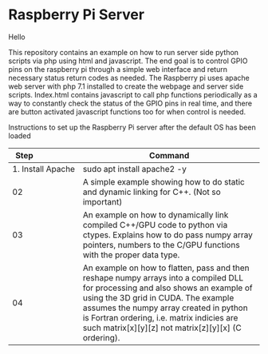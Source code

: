 # Raspberry Pi Server

Hello

This repository contains an example on how to run server side python scripts via php using html and javascript.  The end goal is to control GPIO pins on the raspberry pi through a simple web interface and return necessary status return codes as needed.  The Raspberry pi uses apache web server with php 7.1 installed to create the webpage and server side scripts.  Index.html contains javascript to call php functions periodically as a way to constantly check the status of the GPIO pins in real time, and there are button activated javascript functions too for when control is needed.

Instructions to set up the Raspberry Pi server after the default OS has been loaded

Step &nbsp; &nbsp; &nbsp; &nbsp; &nbsp; &nbsp; &nbsp; &nbsp; &nbsp;            | Command
-----------------------|--------------------------------
1.&nbsp;Install&nbsp;Apache           |  sudo apt install apache2 -y 
02 | A simple example showing how to do static and dynamic linking for C++.  (Not so important)
03 | An example on how to dynamically link compiled C++/GPU code to python via ctypes.  Explains how to do pass numpy array pointers, numbers to the C/GPU functions with the proper data type.
04 | An example on how to flatten, pass and then reshape numpy arrays into a compiled DLL for processing and also shows an example of using the 3D grid in CUDA.  The example assumes the numpy array created in python is Fortran ordering, i.e. matrix indicies are such matrix[x][y][z] not matrix[z][y][x] (C ordering).
